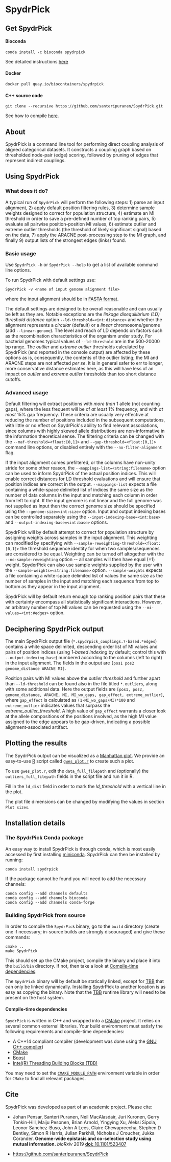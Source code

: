 # SpydrPick

## Get SpydrPick

#### Bioconda
```
conda install -c bioconda spydrpick
```
See detailed instructions [here](README.md/#the-SpydrPick-Conda-package)

#### Docker
```
docker pull quay.io/biocontainers/spydrpick
```

#### C++ source code
```
git clone --recursive https://github.com/santeripuranen/SpydrPick.git
```
See how to compile [here](README.md/#building-SpydrPick-from-source).


## About

SpydrPick is a command line tool for performing direct coupling analysis of aligned categorical datasets. It constructs a coupling graph based on thresholded node-pair (edge) scoring,
followed by pruning of edges that represent indirect couplings.


## Using SpydrPick

### What does it do?

A typical run of `SpydrPick` will perform the following steps: 1) parse an input alignment, 2) apply default position filtering rules, 3) determine sample weights designed to correct for population structure, 4) estimate an MI threshold in order to save a pre-defined number of top ranking pairs, 5) evaluate all pairwise position-position MI values, 6) estimate outlier and extreme outlier thresholds (the threshold of likely significant signal) based on the data, 7) apply the ARACNE post-processing step to the MI graph, and finally 9) output lists of the strongest edges (links) found.


### Basic usage

Use `SpydrPick -h` or `SpydrPick --help` to get a list of available command line options.

To run SpydrPick with default settings use:
```
SpydrPick -v <name of input genome alignment file>
```
where the input alignment should be in [FASTA format](https://en.wikipedia.org/wiki/FASTA_format).

The default settings are designed to be overall reasonable and can usually be left as they are. Notable exceptions are the *linkage disequilibrium (LD) threshold distance* option `--ld-threshold=<int:distance>` and whether the alignment represents a *circular* (default) or a *linear* chromosome/genome (add `--linear-genome`). The level and reach of LD depends on factors such as the recombination characteristics of the organism under study. For bacterial genomes typical values of `--ld-threshold` are in the 500-20000 bp range. The *outlier* and *extreme outlier* thresholds calculated by SpydrPick (and reported in the console output) are affected by these options as is, consequently, the contents of the outlier listing; the MI and ARACNE steps are not affected *per se*. It is in general safer to err to longer, more conservative distance estimates here, as this will have less of an impact on *outlier* and *extreme outlier* thresholds than too short distance cutoffs.


### Advanced usage

Default filtering will extract positions with *more than* 1 allele (not counting gaps), where the less frequent will be of *at least* 1% frequency, and with *at most* 15% gap frequency. These criteria are usually very effective at reducing the number of positions included in the subsequent computations, with little or no effect on SpydrPick's ability to find relevant associations, since columns with highly skewed allele distributions are non-informative in the information theoretical sense. The filtering criteria can be changed with the `--maf-threshold=<float:[0,1]>` and `--gap-threshold=<float:[0,1]>` command line options, or disabled entirely with the `--no-filter-alignment` flag.

If the input alignment comes prefiltered, or the columns have non-unity stride for some other reason, the `--mappings-list=<string:filename>` option can be used to inform SpydrPick of the actual position indices. This will enable correct distances for LD threshold evaluations and will ensure that position indices are correct in the output. `--mappings-list` expects a file containing a white-space delimited list of indices the same size as the number of data columns in the input and matching each column in order from left to right. If the input genome is not linear and the full genome was not supplied as input then the correct genome size should be specified using the `--genome-size=<int:size>` option. Input and output indexing bases can be controlled separately using the `--input-indexing-base=<int:base>` and `--output-indexing-base=<int:base>` options. 

SpydrPick will by default attempt to correct for population structure by assigning weights across samples in the input alignment. This weighting can modified by specifying with `--sample-reweighting-threshold=<float:[0,1]>` the threshold sequence identity for when two samples/sequences are considered to be equal. Weighting can be turned off altogether with the `--no-sample-reweighting` option -- all samples will then have equal (=1) weight. SpyderPick can also use sample weights supplied by the user with the `--sample-weights=<string:filename>` option. `--sample-weights` expects a file containing a white-space delimited list of values the same size as the number of samples in the input and matching each sequence from top to bottom as they appear in the input alignment.

SpydrPick will by default return enough top ranking position pairs that these with certainty encompass all statistically significant interactions. However, an arbitrary number of top MI values can be requested using the `--mi-values=<int:#edges>` option.


## Deciphering SpydrPick output

The main SpydrPick output file (`*.spydrpick_couplings.?-based.*edges`) contains a white space delimited, descending order list of MI values and pairs of position indices (using *1-based indexing* by default; control this with `--output-indexing-base`) numbered according to the columns (left to right) in the input alignment. The fields in the output are `[pos1 pos2 genome_distance ARACNE MI]`.

Position pairs with MI values above the *outlier threshold* and further apart than `--ld-threshold` can be found also in the file titled `*.outliers`, along with some additional data. Here the output fields are `[pos1, pos2, genome_distance, ARACNE, MI, MI_wo_gaps, gap_effect, extreme_outlier]`, where `gap_effect` is calculated as `(1-MI_wo_gaps/MI)*100` and `extreme_outlier` indicates values that surpass the *extreme_outlier_threshold*. A high value of `gap_effect` warrants a closer look at the allele compositions of the positions involved, as the high MI value assigned to the edge appears to be gap-driven, indicating a possible alignment-associated artifact.


## Plotting the results

The SpydrPick output can be visualized as a [Manhattan plot](https://en.wikipedia.org/wiki/Manhattan_plot). We provide an easy-to-use [R](https://www.r-project.org/) script called [`gwes_plot.r`](gwes_plot.r) to create such a plot.

To use `gwes_plot.r`, edit the `data_full_filepath` and (optionally) the `outliers_full_filepath` fields in the script file and run it in R.

Fill in the `ld_dist` field in order to mark the *ld_threshold* with a vertical line in the plot.

The plot file dimensions can be changed by modifying the values in section `Plot sizes`.


## Installation details

### The SpydrPick Conda package

An easy way to install SpydrPick is through conda, which is most easily accessed by first installing [miniconda](https://conda.io/miniconda.html). SpydrPick can then be installed by running:
```
conda install spydrpick
```

If the package cannot be found you will need to add the necessary channels:
```
conda config --add channels defaults
conda config --add channels bioconda
conda config --add channels conda-forge
```


### Building SpydrPick from source

In order to compile the `SpydrPick` binary, go to the `build` directory (create one if necessary; in-source builds are strongly discouraged) and give these commands:
```
cmake ..
make SpydrPick
```
This should set up the CMake project, compile the binary and place it into the `build/bin` directory. If not, then take a look at [Compile-time dependencies](README.md/#compile--time-dependencies).

The `SpydrPick` binary will by default be statically linked, except for [TBB](https://www.threadingbuildingblocks.org/) that can only be linked dynamically. Installing SpydrPick to another location is as easy as copying the binary. Note that the [TBB](https://www.threadingbuildingblocks.org/) runtime library will need to be present on the host system.


#### Compile-time dependencies

`SpydrPick` is written in C++ and wrapped into a [CMake](https://cmake.org/) project. It relies on several common external libraries. Your build environment must satisfy the following requirements and compile-time dependencies:

* A C++14 compliant compiler (development was done using the [GNU C++ compiler](https://gcc.gnu.org/))
* [CMake](https://cmake.org/)
* [Boost](https://www.boost.org/)
* [Intel(R) Threading Building Blocks (TBB)](https://www.threadingbuildingblocks.org/)

You may need to set the [`CMAKE_MODULE_PATH`](https://cmake.org/cmake/help/latest/variable/CMAKE_MODULE_PATH.html) environment variable in order for `CMake` to find all relevant packages.


## Cite

SpydrPick was developed as part of an academic project. Please cite:

* Johan Pensar, Santeri Puranen, Neil MacAlasdair, Juri Kuronen, Gerry Tonkin-Hill, Maiju Pesonen, Brian Arnold, Yingying Xu, Aleksi Sipola, Leonor Sanchez-Buso, John A Lees, Claire Chewapreecha, Stephen D Bentley, Simon R Harris, Julian Parkhill, Nicholas J Croucher, Jukka Corander. **Genome-wide epistasis and co-selection study using mutual information.** *bioRxiv* 2019 [**doi:** 10.1101/523407](https://doi.org/10.1101/523407)

* https://github.com/santeripuranen/SpydrPick
